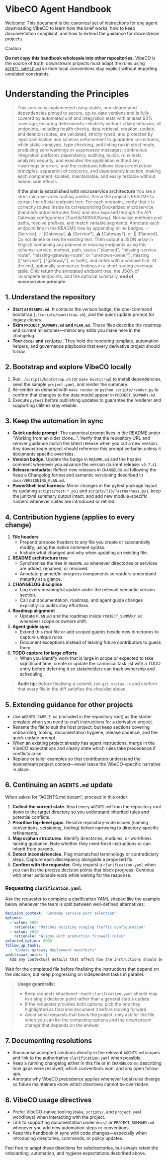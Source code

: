 <!--
  Scope: Repository-wide agent operating rules for VibeCO.
  Last updated: Documented the v0.7.4 release, captured the endpoint validator hardening, refreshed canonical references, and
  added the TODO capture principle for large or time-intensive work so it is tracked before deferral.
-->

# VibeCO Agent Handbook

Welcome! This document is the canonical set of instructions for any agent downloading VibeCO to learn how the brief works, how to keep documentation compliant, and how to extend the guidance for downstream projects.

> [!CAUTION]
> **Do not copy this handbook wholesale into other repositories.**
> VibeCO is the source of truth; downstream projects must adapt the rules using [`AGENTS_SAMPLE.md`](./AGENTS_SAMPLE.md) so their local conventions stay explicit without importing unrelated constraints.

# Understanding the Principles

>This service is implemented using stable, non-deprecated dependencies pinned to secure, up-to-date versions and is fully covered by automated unit and integration tests with at least 90% coverage, ensuring deterministic reliability without >flaky behavior; all endpoints, including health checks, data retrieval, creation, update, and deletion routes, are validated, strictly typed, and protected by input sanitization and schema enforcement to guarantee correctness, while static >analysis, type checking, and linting run in strict mode, producing zero warnings or suppressed messages; continuous integration performs dependency auditing, builds, runs tests, analyzes security, and executes the application without any >warnings or errors, and the codebase follows clean architecture principles, separation of concerns, and dependency injection, making each component isolated, maintainable, and easily testable without hidden side effects.
>
>**If the plan is established with microservice architecture**
>You are a strict microservices routing auditor. Parse the project’s README to extract the official endpoint tree.
>For each endpoint, verify that it is correctly routed inside its corresponding
>Dockerized microservice (handler/controller/router files) and also exposed through the API Gateway configuration (Traefik/NGINX/Kong).
>Normalize methods and paths, resolve prefixes, and match variable segments.
>Annotate each endpoint line in the README tree by appending inline badges: ✅ [Service], ✅ [Gateway], ⚠️ [Service?], ⚠️ [Gateway?], or 📝 [Planned].
>Do not delete or rewrite existing text. Then output a JSON array in English containing any planned or missing endpoints
>using this schema: service, method, path, status ("planned", "missing-service-route", "missing-gateway-route", or "unknown-owner"),
>missing (["service"], ["gateway"], or both), and notes with a concise hint.
>At the end, optionally summarize findings in a short routing coverage table.
>Only return the annotated endpoint tree, the JSON of incomplete endpoints, and the optional summary.
>**end of microservice principle**

## 1. Understand the repository
- **Start at `README.md`.** It contains the version badge, the one-command bootstrap (`./scripts/bootstrap.sh`), and the quick update prompt for legacy clones.
- **Skim `PROJECT_SUMMARY.md` and `PLAN.md`.** These files describe the roadmap and current milestones—mirror any edits you make here in the changelog.
- **Tour `docs/` and `scripts/`.** They hold the rendering template, automation helpers, and governance playbooks that every derivative project should follow.

## 2. Bootstrap and explore VibeCO locally
1. Run `./scripts/bootstrap.sh` (or `make bootstrap`) to install dependencies, seed the sample `project.yaml`, and render the summary.
2. Re-render on demand with `make render` or `python scripts/render.py` to confirm that changes to the data model appear in `PROJECT_SUMMARY.md`.
3. Execute `pytest` before publishing updates to guarantee the renderer and supporting utilities stay reliable.

## 3. Keep the automation in sync
- **Quick update prompt:** The canonical prompt lives in the README under “Working from an older clone…”. Verify that the repository URL and semver guidance match the latest release when you cut a new version. Any downstream project should reference this prompt verbatim unless it documents specific overrides.
- **Version badge:** Update the badge in `README.md` and the header comment whenever you advance the version (current release: `v0.7.4`).
- **Release metadata:** Reflect new releases in `CHANGELOG.md` following the Keep a Changelog format and semantic versioning described in `docs/VERSIONING_PLAN.md`.
- **PowerShell test harness:** Mirror changes in the pytest package layout by updating `scripts/test-*.ps1` and `scripts/lib/TestHarness.ps1`, keep the junitxml summary output intact, and add new module-specific runners whenever suites are introduced or retired.

## 4. Contribution hygiene (applies to every change)
1. **File headers**
   - Prepend purpose headers to any file you create or substantially modify, using the native comment syntax.
   - Include what changed and why when updating an existing file.
2. **README architecture tree**
   - Synchronise the tree in `README.md` whenever directories or services are added, renamed, or removed.
   - Annotate planned/in-progress components so readers understand maturity at a glance.
3. **CHANGELOG discipline**
   - Log every meaningful update under the relevant semantic version section.
   - Call out documentation, roadmap, and agent guide changes explicitly so audits stay effortless.
4. **Roadmap alignment**
   - Update `PLAN.md` and the roadmap inside `PROJECT_SUMMARY.md` whenever scope or owners shift.
5. **Agent guide sync**
   - Extend this root file or add scoped guides beside new directories to capture unique rules.
   - Document exceptions instead of leaving future contributors to guess them.
6. **TODO capture for large efforts**
   - When you identify work that is large in scope or expected to take significant time, create or update the canonical task list
     with a TODO entry before deferring it so stakeholders can track ownership and scheduling.

> **Audit tip:** Before finalising a commit, run `git status -s` and confirm that every file in the diff satisfies the checklist above.

## 5. Extending guidance for other projects
- Use `AGENTS_SAMPLE.md` (included in the repository root) as the starter template when you need to craft instructions for a derivative project.
- Rename the file to suit the host project, but keep sections covering onboarding, tooling, documentation hygiene, release cadence, and the quick update prompt.
- When an existing project already has agent instructions, merge in the VibeCO expectations and clearly state which rules take precedence if conflicts arise.
- Replace or tailor examples so that contributors understand the downstream project context—never leave the VibeCO-specific narrative in place.

## 6. Continuing an `AGENTS.md` update
When asked for “AGENTS.md devam”, proceed in this order:
1. **Collect the current state.** Read every `AGENTS.md` from the repository root down to the target directory so you understand inherited rules and potential conflicts.
2. **Prioritise top-level gaps.** Resolve repository-wide issues (naming conventions, versioning, tooling) before narrowing to directory-specific refinements.
3. **Map orphan structures.** Identify directories, modules, or workflows lacking guidance. Note whether they need fresh instructions or can inherit from parents.
4. **Detect inconsistencies.** Flag mismatched terminology or contradictory steps. Capture each discrepancy alongside a proposed fix.
5. **Confirm with the requester.** Only request a `clarification.yaml` when you can list the precise decision points that block progress. Continue with other actionable work while waiting for the response.

### Requesting `clarification.yaml`
Ask the requester to complete a clarification YAML shaped like the example below whenever the team is split between well-defined alternatives:
```yaml
decision_context: "Gateway service port selection"
options:
  - value: 5005
    rationale: "Matches existing staging traffic configuration"
  - value: 5020
    rationale: "Aligns with production firewall rules"
selected_option: 5005
follow_up_tasks:
  - "Update gateway deployment manifests"
additional_notes: |
  Add any contextual details that affect how the instructions should be finalized. Limit requests to the specific fork-in-the-road you are addressing right now.
```
Wait for the completed file before finalising the instructions that depend on the decision, but keep progressing on independent tasks in parallel.

> **Usage guardrails:**
> - Keep requests situational—each `clarification.yaml` should map to a single decision point rather than a general status update.
> - If the requester provides both options, pick the one they highlighted as final and document it before moving forward.
> - Avoid serial requests that block the project; only ask for the file when you can list the competing options and the downstream change that depends on the answer.

## 7. Documenting resolutions
- Summarise accepted solutions directly in the relevant `AGENTS.md` scopes and link to the authoritative `clarification.yaml` when possible.
- Keep a running changelog either in this file or in `CHANGELOG.md` describing how gaps were resolved, which conventions won, and any open follow-ups.
- Annotate why VibeCO precedence applies whenever local rules diverge so future maintainers know which directives cannot be overridden.

## 8. VibeCO usage directives
- Prefer VibeCO-native tooling (`make`, `scripts/`, and `project.yaml` workflows) when interacting with the project.
- Link to supporting documentation under `docs/` or `PROJECT_SUMMARY.md` whenever you add new automation steps or conventions.
- Keep this handbook in sync with code changes—especially when introducing directories, commands, or policy updates.

Feel free to adapt these directions for subdirectories, but always retain the onboarding, automation, and hygiene expectations described above.
